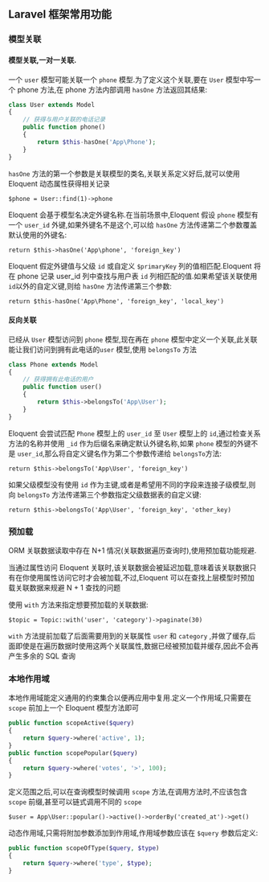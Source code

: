 ## Laravel 框架常用功能

### 模型关联

#### 模型关联,一对一关联.

一个 `user` 模型可能关联一个 `phone` 模型.为了定义这个关联,要在 `User` 模型中写一个 phone 方法,在 phone 方法内部调用 `hasOne` 方法返回其结果:

```php
class User extends Model
{
  	// 获得与用户关联的电话记录
  	public function phone()
  	{
      	return $this-hasOne('App\Phone');
  	}
}
```

`hasOne` 方法的第一个参数是关联模型的类名,关联关系定义好后,就可以使用 Eloquent 动态属性获得相关记录

`$phone = User::find(1)->phone`

Eloquent 会基于模型名决定外键名称.在当前场景中,Eloquent 假设 `phone` 模型有一个 `user_id` 外键,如果外键名不是这个,可以给 `hasOne` 方法传递第二个参数覆盖默认使用的外键名:

`return $this->hasOne('App\phone', 'foreign_key')`

Eloquent 假定外键值与父级 `id` 或自定义 `$primaryKey` 列的值相匹配.Eloquent 将在 phone 记录 user_id 列中查找与用户表 `id` 列相匹配的值.如果希望该关联使用`id`以外的自定义键,则给 `hasOne` 方法传递第三个参数:

`return $this-hasOne('App\Phone', 'foreign_key', 'local_key')`

#### 反向关联

已经从 `User` 模型访问到 `phone` 模型,现在再在 `phone` 模型中定义一个关联,此关联能让我们访问到拥有此电话的`user` 模型,使用 `belongsTo` 方法

```php
class Phone extends Model
{
  	// 获得拥有此电话的用户
  	public function user()
  	{
      	return $this->belongsTo('App\User');
  	}
}
```

Eloquent 会尝试匹配 `Phone` 模型上的 `user_id` 至 `User` 模型上的 `id`,通过检查关系方法的名称并使用 `_id` 作为后缀名来确定默认外键名称,如果 `phone` 模型的外键不是 `user_id`,那么将自定义键名作为第二个参数传递给 `belongsTo`方法:

`return $this->belongsTo('App\User', 'foreign_key')`

如果父级模型没有使用 `id` 作为主键,或者是希望用不同的字段来连接子级模型,则向 `belongsTo` 方法传递第三个参数指定父级数据表的自定义键:

`return $this->belongsTo('App\User', 'foreign_key', 'other_key)`

### 预加载

ORM 关联数据读取中存在 N+1 情况(关联数据遍历查询时),使用预加载功能规避.

当通过属性访问 Eloquent 关联时,该关联数据会被延迟加载,意味着该关联数据只有在你使用属性访问它时才会被加载,不过,Eloquent 可以在查找上层模型时预加载关联数据来规避 N + 1 查找的问题

使用 `with` 方法来指定想要预加载的关联数据:

`$topic = Topic::with('user', 'category')->paginate(30)`

`with` 方法提前加载了后面需要用到的关联属性 `user` 和 `category` ,并做了缓存,后面即使是在遍历数据时使用这两个关联属性,数据已经被预加载并缓存,因此不会再产生多余的 SQL 查询

### 本地作用域

本地作用域能定义通用的约束集合以便再应用中复用.定义一个作用域,只需要在 `scope` 前加上一个 Eloquent 模型方法即可

```php
public function scopeActive($query)
{
  	return $query->where('active', 1);
}
public function scopePopular($query)
{
  	return $query->where('votes', '>', 100);
}
```

定义范围之后,可以在查询模型时候调用 `scope` 方法,在调用方法时,不应该包含 `scope` 前缀,甚至可以链式调用不同的 `scope` 

`$user = App\User::popular()->active()->orderBy('created_at')->get()`

动态作用域,只需将附加参数添加到作用域,作用域参数应该在 `$query` 参数后定义:

```php
public function scopeOfType($query, $type)
{
  	return $query->where('type', $type);
}
```

